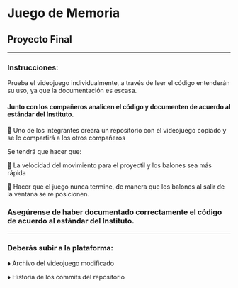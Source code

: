 # Juego de Memoria
 ## Proyecto Final
 ------------------------------
 ### Instrucciones:
 
Prueba el videojuego individualmente, a través de leer el código entenderán su uso, ya que la documentación es escasa.

#### Junto con los compañeros analicen el código y documenten de acuerdo al estándar del Instituto.

📌 Uno de los integrantes creará un repositorio con el videojuego copiado y se lo compartirá a los otros compañeros

Se tendrá que hacer que:

📌 La velocidad del movimiento para el proyectil y los balones sea más rápida

📌 Hacer que el juego nunca termine, de manera que los balones al salir de la ventana se re posicionen.

### Asegúrense de haber documentado correctamente el código de acuerdo al estándar del Instituto.

------------------------------------
### Deberás subir a la plataforma:

♦ Archivo del videojuego modificado

♦ Historia de los commits del repositorio
